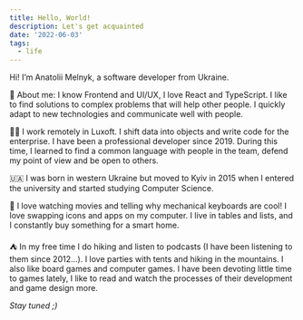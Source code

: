 ```yaml
---
title: Hello, World!
description: Let's get acquainted
date: '2022-06-03'
tags:
  - life
---
```


Hi! I’m Anatolii Melnyk, a software developer from Ukraine.

👋 About me: I know Frontend and UI/UX, I love React and TypeScript. I like to find solutions to complex problems that will help other people. I quickly adapt to new technologies and communicate well with people.

👨‍💻 I work remotely in Luxoft. I shift data into objects and write code for the enterprise. I have been a professional developer since 2019. During this time, I learned to find a common language with people in the team, defend my point of view and be open to others.

🇺🇦 I was born in western Ukraine but moved to Kyiv in 2015 when I entered the university and started studying Computer Science.

🕺 I love watching movies and telling why mechanical keyboards are cool! I love swapping icons and apps on my computer. I live in tables and lists, and I constantly buy something for a smart home.

⛺ In my free time I do hiking and listen to podcasts (I have been listening to them since 2012…). I love parties with tents and hiking in the mountains. I also like board games and computer games. I have been devoting little time to games lately, I like to read and watch the processes of their development and game design more.

_Stay tuned ;)_
